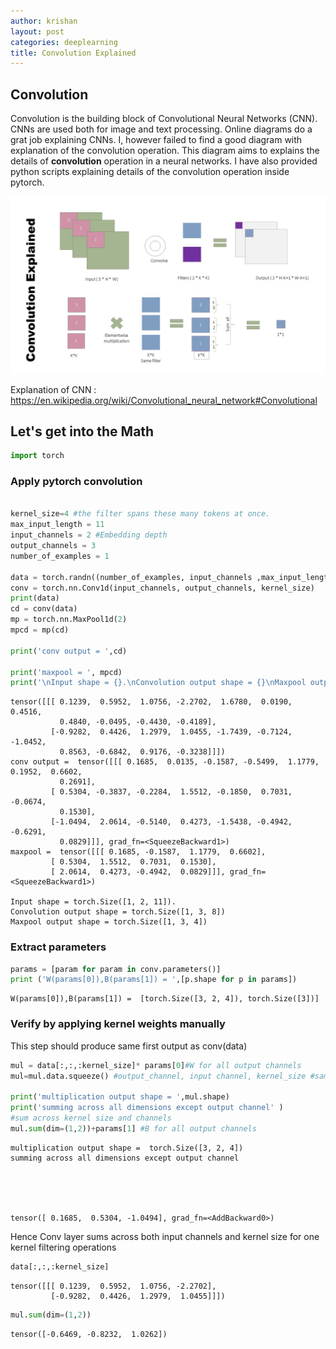 ```yaml
---
author: krishan
layout: post
categories: deeplearning
title: Convolution Explained
---
```

## Convolution
Convolution is the building block of Convolutional Neural Networks (CNN). CNNs are used both for image and text processing. 
Online diagrams do a grat job explaining CNNs. I, however failed to find a good diagram with explanation of the convolution operation. This diagram aims to explains the details of **convolution** operation in a  neural networks. I have also provided python scripts explaining details of the convolution operation inside pytorch.  

![Convolution explained](/assets/convolution/convolution.jpg)


Explanation of CNN : https://en.wikipedia.org/wiki/Convolutional_neural_network#Convolutional

## Let's get into the Math

```python
import torch
```

### Apply pytorch convolution


```python

kernel_size=4 #the filter spans these many tokens at once.
max_input_length = 11
input_channels = 2 #Embedding depth
output_channels = 3
number_of_examples = 1

data = torch.randn((number_of_examples, input_channels ,max_input_length))
conv = torch.nn.Conv1d(input_channels, output_channels, kernel_size)
print(data)
cd = conv(data)
mp = torch.nn.MaxPool1d(2)
mpcd = mp(cd)

print('conv output = ',cd)

print('maxpool = ', mpcd)
print('\nInput shape = {}.\nConvolution output shape = {}\nMaxpool output shape = {}'.format(data.shape, cd.shape, mpcd.shape))
```

    tensor([[[ 0.1239,  0.5952,  1.0756, -2.2702,  1.6780,  0.0190,  0.4516,
               0.4840, -0.0495, -0.4430, -0.4189],
             [-0.9282,  0.4426,  1.2979,  1.0455, -1.7439, -0.7124, -1.0452,
               0.8563, -0.6842,  0.9176, -0.3238]]])
    conv output =  tensor([[[ 0.1685,  0.0135, -0.1587, -0.5499,  1.1779,  0.1952,  0.6602,
               0.2691],
             [ 0.5304, -0.3837, -0.2284,  1.5512, -0.1850,  0.7031, -0.0674,
               0.1530],
             [-1.0494,  2.0614, -0.5140,  0.4273, -1.5438, -0.4942, -0.6291,
               0.0829]]], grad_fn=<SqueezeBackward1>)
    maxpool =  tensor([[[ 0.1685, -0.1587,  1.1779,  0.6602],
             [ 0.5304,  1.5512,  0.7031,  0.1530],
             [ 2.0614,  0.4273, -0.4942,  0.0829]]], grad_fn=<SqueezeBackward1>)
    
    Input shape = torch.Size([1, 2, 11]).
    Convolution output shape = torch.Size([1, 3, 8])
    Maxpool output shape = torch.Size([1, 3, 4])
    

### Extract parameters


```python
params = [param for param in conv.parameters()]
print ('W(params[0]),B(params[1]) = ',[p.shape for p in params])
```

    W(params[0]),B(params[1]) =  [torch.Size([3, 2, 4]), torch.Size([3])]
    

### Verify by applying kernel weights manually
This step should produce same first output as conv(data)


```python
mul = data[:,:,:kernel_size]* params[0]#W for all output channels
mul=mul.data.squeeze() #output_channel, input channel, kernel_size #same as params

print('multiplication output shape = ',mul.shape)
print('summing across all dimensions except output channel' )
#sum across kernel size and channels 
mul.sum(dim=(1,2))+params[1] #B for all output channels
```

    multiplication output shape =  torch.Size([3, 2, 4])
    summing across all dimensions except output channel
    




    tensor([ 0.1685,  0.5304, -1.0494], grad_fn=<AddBackward0>)



Hence Conv layer sums across both input channels and kernel size for one kernel filtering operations


```python
data[:,:,:kernel_size]
```




    tensor([[[ 0.1239,  0.5952,  1.0756, -2.2702],
             [-0.9282,  0.4426,  1.2979,  1.0455]]])




```python
mul.sum(dim=(1,2))
```




    tensor([-0.6469, -0.8232,  1.0262])




```python

```
